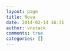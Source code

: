 ```yaml
---
layout: page
title: Nova
date: 2014-02-14 16:31
author: vnstack
comments: true
categories: []
---
```


